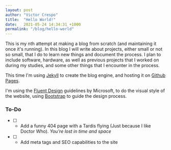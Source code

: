 ```yaml
---
layout: post
author: "Victor Crespo"
title:  "Hello World!"
date:   2021-05-24 14:34:31 +1000
permalink: "/blog/hello-world"
---
```

This is my nth attempt at making a blog from scratch (and maintaining it once it's running). In this blog I will write about projects, either small or not so small, that I do to learn new things and document the process. I plan to include software, hardware, as well as previous projects that I worked on during my studies, and some other things that I encounter in the process. 

This time I'm using [Jekyll][jekyll] to create the blog engine, and hosting it on [Github Pages][githubpages]. 

I'm using the [Fluent Design][fluent] guidelines by Microsoft, to do the visual style of the website, using [Bootstrap][bootstrap] to guide the design process.


### To-Do
- [ ] - Add a funny 404 page with a Tardis flying (Just because I like Doctor Who). *You're lost in time and space*
- [ ] - Add meta tags and SEO capabilities to the site

[jekyll]:   https://github.com/jekyll/jekyll
[githubpages]: https://pages.github.com
[fluent]: https://www.microsoft.com/design/fluent/
[bootstrap]: https://getbootstrap.com